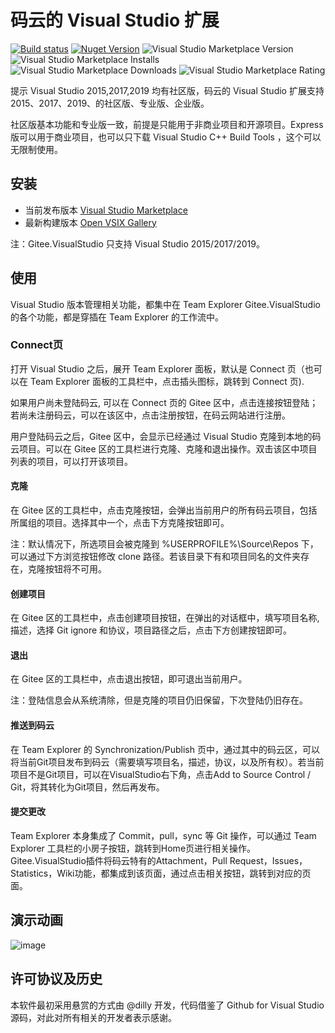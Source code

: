 # 码云的 Visual Studio 扩展

[![Build status](https://ci.appveyor.com/api/projects/status/calues98sxdfnt45?svg=true)](https://ci.appveyor.com/project/MaiKeBing/gitee-visualstudio)
[![Nuget Version](https://img.shields.io/nuget/v/Gitee.Api.svg)](https://www.nuget.org/packages/Gitee.Api/)
![Visual Studio Marketplace Version](https://img.shields.io/visual-studio-marketplace/v/Gitee.GiteeVisualStudio.svg?label=Visual%20Studio%20Marketplace%20Version)
![Visual Studio Marketplace Installs](https://img.shields.io/visual-studio-marketplace/i/Gitee.GiteeVisualStudio.svg?label=Visual%20Studio%20Marketplace%20Installs)
![Visual Studio Marketplace Downloads](https://img.shields.io/visual-studio-marketplace/d/Gitee.GiteeVisualStudio.svg?label=Visual%20Studio%20Marketplace%20Downloads)
![Visual Studio Marketplace Rating](https://img.shields.io/visual-studio-marketplace/r/Gitee.GiteeVisualStudio.svg?label=Visual%20Studio%20Marketplace%20Rating)


提示 Visual Studio  2015,2017,2019 均有社区版，码云的 Visual Studio 扩展支持 2015、2017、2019、的社区版、专业版、企业版。

社区版基本功能和专业版一致，前提是只能用于非商业项目和开源项目。Express 版可以用于商业项目，也可以只下载 Visual Studio C++ Build Tools ，这个可以无限制使用。

## 安装

* 当前发布版本 [Visual Studio Marketplace](https://marketplace.visualstudio.com/items?itemName=Gitee.GiteeVisualStudio)
* 最新构建版本 [Open VSIX Gallery](http://vsixgallery.com/extension/E1307109-9A20-4A1A-8788-B9B642193C47/)  

注：Gitee.VisualStudio 只支持 Visual Studio 2015/2017/2019。

## 使用

Visual Studio 版本管理相关功能，都集中在 Team Explorer Gitee.VisualStudio 的各个功能，都是穿插在 Team Explorer 的工作流中。

### Connect页

打开 Visual Studio 之后，展开 Team Explorer 面板，默认是 Connect 页（也可以在 Team Explorer 面板的工具栏中，点击插头图标，跳转到 Connect 页).  

如果用户尚未登陆码云, 可以在 Connect 页的 Gitee 区中，点击连接按钮登陆；若尚未注册码云，可以在该区中，点击注册按钮，在码云网站进行注册。  

用户登陆码云之后，Gitee 区中，会显示已经通过 Visual Studio 克隆到本地的码云项目。可以在 Gitee 区的工具栏进行克隆、克隆和退出操作。双击该区中项目列表的项目，可以打开该项目。

#### 克隆

在 Gitee 区的工具栏中，点击克隆按钮，会弹出当前用户的所有码云项目，包括所属组的项目。选择其中一个，点击下方克隆按钮即可。

注：默认情况下，所选项目会被克隆到 %USERPROFILE%\Source\Repos 下，可以通过下方浏览按钮修改 clone 路径。若该目录下有和项目同名的文件夹存在，克隆按钮将不可用。

#### 创建项目

在 Gitee 区的工具栏中，点击创建项目按钮，在弹出的对话框中，填写项目名称, 描述，选择 Git ignore 和协议，项目路径之后，点击下方创建按钮即可。

#### 退出

在 Gitee 区的工具栏中，点击退出按钮，即可退出当前用户。

注：登陆信息会从系统清除，但是克隆的项目仍旧保留，下次登陆仍旧存在。

#### 推送到码云
在 Team Explorer 的 Synchronization/Publish 页中，通过其中的码云区，可以将当前Git项目发布到码云（需要填写项目名，描述，协议，以及所有权）。若当前项目不是Git项目，可以在VisualStudio右下角，点击Add to Source Control / Git，将其转化为Git项目，然后再发布。

#### 提交更改

Team Explorer 本身集成了 Commit，pull，sync 等 Git 操作，可以通过 Team Explorer 工具栏的小房子按钮，跳转到Home页进行相关操作。 Gitee.VisualStudio插件将码云特有的Attachment，Pull Request，Issues，Statistics，Wiki功能，都集成到该页面，通过点击相关按钮，跳转到对应的页面。

## 演示动画

![image](./docs/images/option.gif)

## 许可协议及历史

本软件最初采用悬赏的方式由 @dilly 开发，代码借鉴了 Github for Visual Studio 源码，对此对所有相关的开发者表示感谢。
